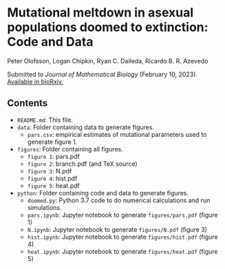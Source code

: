 # Mutational meltdown in asexual populations doomed to extinction: Code and Data 

Peter Olofsson, Logan Chipkin, Ryan C. Daileda, Ricardo B. R. Azevedo

Submitted to *Journal of Mathematical Biology* (February 10, 2023).  [Available
in bioRxiv.](https://www.biorxiv.org/content/10.1101/448563v3)

## Contents

* `README.md`: This file.
* `data`: Folder containing data to generate figures.
    * `pars.csv`: empirical estimates of mutational parameters used to generate
      figure 1.
* `figures`: Folder containing all figures.
    * `figure 1`: pars.pdf
    * `figure 2`: branch.pdf (and TeX source)
    * `figure 3`: N.pdf
    * `figure 4`: hist.pdf
    * `figure 5`: heat.pdf
* `python`: Folder containing code and data to generate figures.
    * `doomed.py`: Python 3.7 code to do numerical calculations and run simulations.
    * `pars.ipynb`: Jupyter notebook to generate `figures/pars.pdf` (figure 1)
    * `N.ipynb`: Jupyter notebook to generate `figures/N.pdf` (figure 3)
    * `hist.ipynb`: Jupyter notebook to generate `figures/hist.pdf` (figure 4)
    * `heat.ipynb`: Jupyter notebook to generate `figures/heat.pdf` (figure 5)